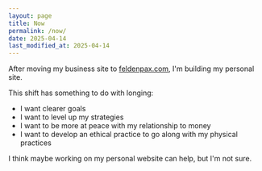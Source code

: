 ```yaml
---
layout: page
title: Now
permalink: /now/
date: 2025-04-14
last_modified_at: 2025-04-14
---
```

After moving my business site to [feldenpax.com](https://feldenpax.com), I'm building my personal site. 

This shift has something to do with longing:
- I want clearer goals
- I want to level up my strategies
- I want to be more at peace with my relationship to money
- I want to develop an ethical practice to go along with my physical practices

I think maybe working on my personal website can help, but I'm not sure.
